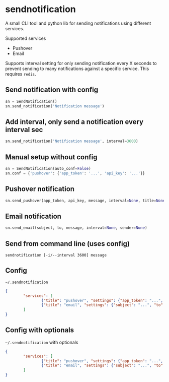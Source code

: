 # sendnotification

A small CLI tool and python lib for sending notifications using different
services.

Supported services

- Pushover
- Email

Supports interval setting for only sending notification every X seconds to
prevent sending to many notifications against a specific service. This
requires `redis`.

## Send notification with config

```python
sn = SendNotification()
sn.send_notification('Notification message')
````

## Add interval, only send a notification every interval sec

```python
sn.send_notification('Notification message', interval=3600)
```

## Manual setup without config

```python
sn = SendNotification(auto_conf=False)
sn.conf = {'pushover': {'app_token': '...', 'api_key': '...'}}
```

## Pushover notification

```python
sn.send_pushover(app_token, api_key, message, interval=None, title=None)
```

## Email notification

```python
sn.send_email(subject, to, message, interval=None, sender=None)
```

## Send from command line (uses config)

```shell
sendnotification [-i/--interval 3600] message
```

## Config

`~/.sendnotification`

```json
{
        "services": [
                {"title": "pushover", "settings": {"app_token": "...", "api_key": "..."}},
                {"title": "email", "settings": {"subject": "...", "to": "..."}}
        ]
}
```

## Config with optionals

`~/.sendnotification` with optionals

```json
{
        "services": [
                {"title": "pushover", "settings": {"app_token": "...", "api_key": "...", "title": "..."}},
                {"title": "email", "settings": {"subject": "...", "to": "...", "sender": "..."}},
        ]
}
```
